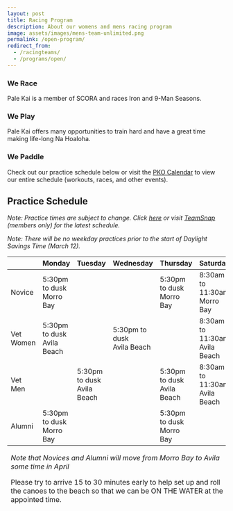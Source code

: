 ```yaml
---
layout: post
title: Racing Program
description: About our womens and mens racing program
image: assets/images/mens-team-unlimited.png
permalink: /open-program/
redirect_from:
  - /racingteams/
  - /programs/open/
---
```


<div class="row">
	<div class="4u 12u$(medium)">
		<h3>We Race</h3>
		<p>Pale Kai is a member of SCORA and races Iron and 9-Man Seasons.</p>
	</div>
	<div class="4u 12u$(medium)">
		<h3>We Play</h3>
		<p>Pale Kai offers many opportunities to train hard and have a great time making life-long Na Hoaloha.</p>
	</div>
	<div class="4u$ 12u$(medium)">
		<h3>We Paddle</h3>
		<!-- <p>Practice dates for the upcoming season will be announced soon.</p> -->
        <p>
            Check out our practice schedule below or visit the <a href="/calendar/">PKO Calendar</a> to view our entire schedule (workouts,
            races, and other events).
        </p>
	</div>
</div>

<h2>Practice Schedule</h2>

<!--
<p>For this season, Pale Kai Outrigger women's and men's teams will practice 3 days a week with a fourth day of practice for those who wish to race on top teams. It's going to be great year with more blending amongst all our paddlers and lots more time on the water.</p>
-->

<!--
<p><a href="/joinus/">Click here</a> for the 2023 Demo Days schedule.</p>
-->

<!-- 
<p><i>
    Note: When a Winter Paddling day conflicts with a Demo Day, practice MAY be moved to the following Sunday. Click <a href="/calendar/">here</a>
    or visit <a href="https://go.teamsnap.com/" target="_blank">TeamSnap</a> for the latest schedule.
</i></p>
-->

<p><i>
    Note: Practice times are subject to change. Click <a href="/calendar/">here</a>
    or visit <a href="https://go.teamsnap.com/" target="_blank">TeamSnap</a> (members only) for the latest schedule.
</i></p>

<p><i>
    Note: There will be no weekday practices prior to the start of Daylight Savings Time (March 12).
</i></p>

<div class="table-wrapper">
	<table>
		<thead>
			<tr>
				<th></th>
				<th style="text-align:center">Monday</th>
				<th style="text-align:center">Tuesday</th>
				<th style="text-align:center">Wednesday</th>
				<th style="text-align:center">Thursday</th>
				<th style="text-align:center">Saturday</th>
			</tr>
		</thead>
		<tbody>
			<tr>
				<td>Novice</td>
				<td>
					5:30pm to dusk<br/>
                    Morro Bay
				</td>
				<td>
				</td>
                <td>
                </td>
				<td>
					5:30pm to dusk<br/>
                    Morro Bay
				</td>	
                <td>
                    8:30am to 11:30am<br/>
                    Morro Bay
                </td>
			</tr>
			<tr>
				<td>Vet<br>Women</td>
				<td>
					5:30pm to dusk<br/>
                    Avila Beach
				</td>
				<td>
				</td>
                <td>
					5:30pm to dusk<br/>
                    Avila Beach
                </td>
				<td>
				</td>
				<td>
					8:30am to 11:30am<br/>
                    Avila Beach
                </td>
			</tr>
            <tr>
				<td>Vet<br>Men</td>
				<td>
				</td>
				<td>
					5:30pm to dusk<br/>
                    Avila Beach
				</td>
                <td>
                </td>
				<td>
					5:30pm to dusk<br/>
                    Avila Beach
				</td>
				<td>
					8:30am to 11:30am<br/>
                    Avila Beach
                </td>
			</tr>
            <tr>
				<td>Alumni</td>
				<td>
					5:30pm to dusk<br/>
                    Morro Bay
				</td>
				<td>
				</td>
                <td>
                </td>
				<td>
					5:30pm to dusk<br/>
                    Morro Bay
				</td>
				<td>
                </td>
			</tr>
		</tbody>
		<tfoot>
			<tr>
				<td colspan="6">
                    <P><I>Note that Novices and Alumni will move from Morro Bay to Avila some time in April</I></P>
                    <P>
                        Please try to arrive 15 to 30 minutes early to help set up and roll the canoes to the beach so that we can be ON THE
                        WATER at the appointed time.
                    </p>
				</td>
			</tr>
		</tfoot>
	</table>
</div>
